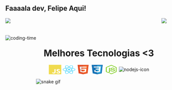 ## Faaaala dev, Felipe Aqui!

<div>
  
  <img height="180em" src="https://github-readme-stats.vercel.app/api?username=felipereismonteiro&show_icons=true&theme=radical"/>
  <img align="right" height="180em" src="https://github-readme-stats.vercel.app/api/top-langs/?username=felipereismonteiro&layout=compact&langs_count=16&theme=great-gatsby"/>
  
</div>
<br>

<div  align="center"> 
  <div style="display: inline_block"><br>
    <img align="left" height="250" alt="coding-time" src="code.gif">
    <h1 align="center">Melhores Tecnologias <3</h1>
    <img align="center" height="30" width="40" alt="js-icon"  src="https://raw.githubusercontent.com/devicons/devicon/master/icons/javascript/javascript-plain.svg">
    <img align="center" height="30" width="40" alt="react-icon" src="https://raw.githubusercontent.com/devicons/devicon/master/icons/react/react-original.svg">
    <img align="center" height="30" width="40" alt="html-icon" src="https://raw.githubusercontent.com/devicons/devicon/master/icons/html5/html5-original.svg">
    <img align="center" height="30" width="40" alt="css-icon" src="https://raw.githubusercontent.com/devicons/devicon/master/icons/css3/css3-original.svg">
    <img align="center" height="30" width="40" alt="nodejs-icon" src="https://raw.githubusercontent.com/devicons/devicon/master/icons/nodejs/nodejs-original.svg">
    <img align="center" height="30"  alt="nodejs-icon" src="https://www.freeiconspng.com/thumbs/sql-server-icon-png/sql-server-icon-png-29.png">
   </div>
  
</div>
  
![snake gif](https://github.com/felipereismonteiro/felipereismonteiro/blob/output/github-contribution-grid-snake.gif)
